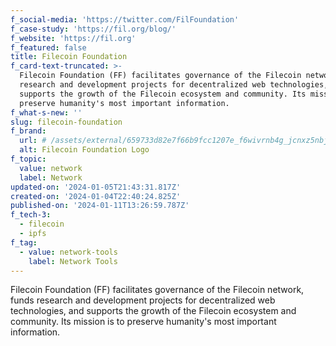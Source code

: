 ```yaml
---
f_social-media: 'https://twitter.com/FilFoundation'
f_case-study: 'https://fil.org/blog/'
f_website: 'https://fil.org'
f_featured: false
title: Filecoin Foundation
f_card-text-truncated: >-
  Filecoin Foundation (FF) facilitates governance of the Filecoin network, funds
  research and development projects for decentralized web technologies, and
  supports the growth of the Filecoin ecosystem and community. Its mission is to
  preserve humanity's most important information.
f_what-s-new: ''
slug: filecoin-foundation
f_brand:
  url: # /assets/external/659733d82e7f66b9fcc1207e_f6wivrnb4g_jcnxz5nbjgibuwdr2lejvhqh4hpyebuc.svg
  alt: Filecoin Foundation Logo
f_topic:
  value: network
  label: Network
updated-on: '2024-01-05T21:43:31.817Z'
created-on: '2024-01-04T22:40:24.825Z'
published-on: '2024-01-11T13:26:59.787Z'
f_tech-3:
  - filecoin
  - ipfs
f_tag:
  - value: network-tools
    label: Network Tools
---
```


Filecoin Foundation (FF) facilitates governance of the Filecoin network, funds research and development projects for decentralized web technologies, and supports the growth of the Filecoin ecosystem and community. Its mission is to preserve humanity's most important information.

